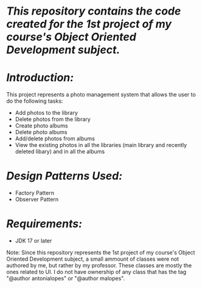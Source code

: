 # *This repository contains the code created for the 1st project of my course's Object Oriented Development subject.*

# *Introduction:*

This project represents a photo management system that allows the user to do the following tasks:
 - Add photos to the library
 - Delete photos from the library
 - Create photo albums
 - Delete photo albums
 - Add/delete photos from albums
 - View the existing photos in all the libraries (main library and recently deleted libary) and in all the albums

# *Design Patterns Used:* 
 - Factory Pattern
 - Observer Pattern

# *Requirements:*
 - JDK 17 or later

Note: Since this repository represents the 1st project of my course's Object Oriented Development subject, 
a small ammount of classes were not authored by me, but rather by my professor. These classes are mostly the ones related to UI.
I do not have ownership of any class that has the tag "@author antonialopes" or "@author malopes".

